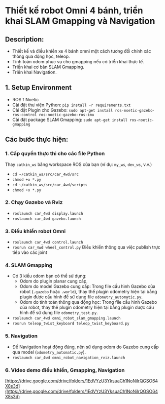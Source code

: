 # Thiết kế robot Omni 4 bánh, triển khai SLAM Gmapping và Navigation

## Description:
- Thiết kế và điều khiển xe 4 bánh omni một cách tương đối chính xác thông qua động học, teleop.
- Tính toán odom phục vụ cho gmapping nếu có triển khai thực tế.
- Triển khai cơ bản SLAM Gmapping.
- Triển khai Navigation.

## 1. Setup Environment
- ROS 1 Noetic
- Cài đặt thư viện Python: `pip install -r requirements.txt`
- Cài đặt Plugin cho Gazebo: `sudo apt-get install ros-noetic-gazebo-ros-control ros-noetic-gazebo-ros-imu`
- Cài đặt package SLAM Gmapping: `sudo apt-get install ros-noetic-gmapping`

## Các bước thực hiện:

### 1. Cấp quyền thực thi cho các file Python
Thay `catkin_ws` bằng workspace ROS của bạn (ví dụ: `my_ws`, `dev_ws`, v.v.)
- `cd ~/catkin_ws/src/car_4wd/src`
- `chmod +x *.py`
- `cd ~/catkin_ws/src/car_4wd/scripts`
- `chmod +x *.py`

### 2. Chạy Gazebo và Rviz
- `roslaunch car_4wd display.launch`
- `roslaunch car_4wd gazebo.launch`

### 3. Điều khiển robot Omni
- `roslaunch car_4wd control.launch`
- `rosrun car_4wd wheel_control.py`
Điều khiển thông qua việc publish trực tiếp vào các joint

### 4. SLAM Gmapping
- Có 3 kiểu odom bạn có thể sử dụng:
  - Odom do plugin planar cung cấp.
  - Odom do model Gazebo cung cấp: Trong file cấu hình Gazebo của robot (`.gazebo` hoặc `.world`), thay thế plugin odometry hiện tại bằng plugin được cấu hình để sử dụng file `odometry_automatic.py`.
  - Odom do tính toán thông qua động học: Trong file cấu hình Gazebo của robot, thay thế plugin odometry hiện tại bằng plugin được cấu hình để sử dụng file `odometry_test.py`.
- `roslaunch car_4wd omni_robot_slam_gmapping.launch`
- `rosrun teleop_twist_keyboard teleop_twist_keyboard.py`

### 5. Navigation
- Để Navigation hoạt động đúng, nên sử dụng odom do Gazebo cung cấp qua model (`odometry_automatic.py`).
- `roslaunch car_4wd omni_robot_navigation_rviz.launch`

### 6. Video demo điều khiển, Gmapping, Navigation
[https://drive.google.com/drive/folders/1EdVYzU3YksuaCh1NoNiIrQGSO64X8s3d](https://drive.google.com/drive/folders/1EdVYzU3YksuaCh1NoNiIrQGSO64X8s3d)

